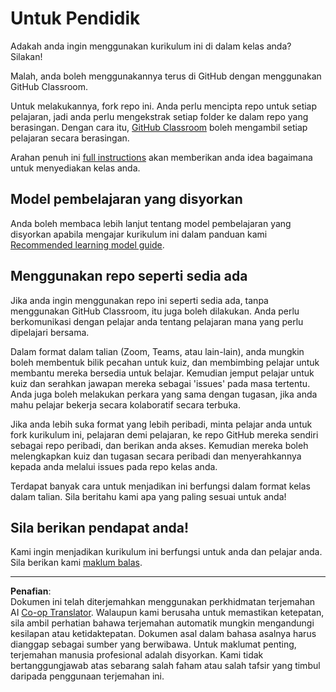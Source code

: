 <!--
CO_OP_TRANSLATOR_METADATA:
{
  "original_hash": "9fd36f5dc734203ee28b6cf2573e5eab",
  "translation_date": "2025-08-27T20:33:39+00:00",
  "source_file": "for-teachers.md",
  "language_code": "ms"
}
-->
# Untuk Pendidik

Adakah anda ingin menggunakan kurikulum ini di dalam kelas anda? Silakan!

Malah, anda boleh menggunakannya terus di GitHub dengan menggunakan GitHub Classroom.

Untuk melakukannya, fork repo ini. Anda perlu mencipta repo untuk setiap pelajaran, jadi anda perlu mengekstrak setiap folder ke dalam repo yang berasingan. Dengan cara itu, [GitHub Classroom](https://classroom.github.com/classrooms) boleh mengambil setiap pelajaran secara berasingan.

Arahan penuh ini [full instructions](https://github.blog/2020-03-18-set-up-your-digital-classroom-with-github-classroom/) akan memberikan anda idea bagaimana untuk menyediakan kelas anda.

## Model pembelajaran yang disyorkan

Anda boleh membaca lebih lanjut tentang model pembelajaran yang disyorkan apabila mengajar kurikulum ini dalam panduan kami [Recommended learning model guide](recommended-learning-model.md).

## Menggunakan repo seperti sedia ada

Jika anda ingin menggunakan repo ini seperti sedia ada, tanpa menggunakan GitHub Classroom, itu juga boleh dilakukan. Anda perlu berkomunikasi dengan pelajar anda tentang pelajaran mana yang perlu dipelajari bersama.

Dalam format dalam talian (Zoom, Teams, atau lain-lain), anda mungkin boleh membentuk bilik pecahan untuk kuiz, dan membimbing pelajar untuk membantu mereka bersedia untuk belajar. Kemudian jemput pelajar untuk kuiz dan serahkan jawapan mereka sebagai 'issues' pada masa tertentu. Anda juga boleh melakukan perkara yang sama dengan tugasan, jika anda mahu pelajar bekerja secara kolaboratif secara terbuka.

Jika anda lebih suka format yang lebih peribadi, minta pelajar anda untuk fork kurikulum ini, pelajaran demi pelajaran, ke repo GitHub mereka sendiri sebagai repo peribadi, dan berikan anda akses. Kemudian mereka boleh melengkapkan kuiz dan tugasan secara peribadi dan menyerahkannya kepada anda melalui issues pada repo kelas anda.

Terdapat banyak cara untuk menjadikan ini berfungsi dalam format kelas dalam talian. Sila beritahu kami apa yang paling sesuai untuk anda!

## Sila berikan pendapat anda!

Kami ingin menjadikan kurikulum ini berfungsi untuk anda dan pelajar anda. Sila berikan kami [maklum balas](https://forms.microsoft.com/Pages/ResponsePage.aspx?id=v4j5cvGGr0GRqy180BHbR2humCsRZhxNuI79cm6n0hRUQzRVVU9VVlU5UlFLWTRLWlkyQUxORTg5WS4u).

---

**Penafian**:  
Dokumen ini telah diterjemahkan menggunakan perkhidmatan terjemahan AI [Co-op Translator](https://github.com/Azure/co-op-translator). Walaupun kami berusaha untuk memastikan ketepatan, sila ambil perhatian bahawa terjemahan automatik mungkin mengandungi kesilapan atau ketidaktepatan. Dokumen asal dalam bahasa asalnya harus dianggap sebagai sumber yang berwibawa. Untuk maklumat penting, terjemahan manusia profesional adalah disyorkan. Kami tidak bertanggungjawab atas sebarang salah faham atau salah tafsir yang timbul daripada penggunaan terjemahan ini.